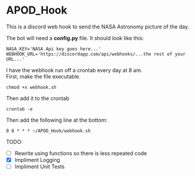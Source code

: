 # APOD_Hook
This is a discord web hook to send the NASA Astronomy picture of the day.

The bot will need a **config.py** file.
It should look like this:
```
NASA_KEY='NASA Api key goes here...'
WEBHOOK_URL='https://discordapp.com/api/webhooks/...the rest of your URL...'
```

I have the webhook run off a crontab every day at 8 am.  
First, make the file executable.  
```
chmod +x webhook.sh  
```
Then add it to the crontab  
```
crontab -e
```
 Then add the following line at the bottom:  
```
0 8 * * * ~/APOD_Hook/webhook.sh
```  
  
TODO:  
- [ ] Rewrite using functions so there is less repeated code
- [x] Impliment Logging
- [ ] Impliment Unit Tests

